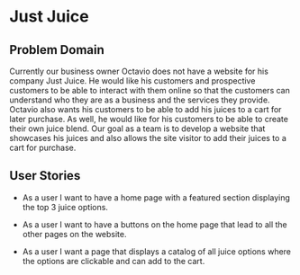 # Just Juice

## Problem Domain 

Currently our business owner Octavio does not have a website for his company Just Juice. He would like his customers and prospective customers to be able to interact with them online so that the customers can understand who they are as a business and the services they provide. Octavio also wants his customers to be able to add his juices to a cart for later purchase. As well, he would like for his customers to be able to create their own juice blend. Our goal as a team is to  develop a website that showcases his juices and also allows the site visitor to add their juices to a cart for purchase.

## User Stories

- As a user I want to have a home page with a featured section displaying the top 3 juice options.

- As a user I want to have a buttons on the home page that lead to all the other pages on the website.

- As a user I want a page that displays a catalog of all juice options where the options are clickable and can add to the cart.

